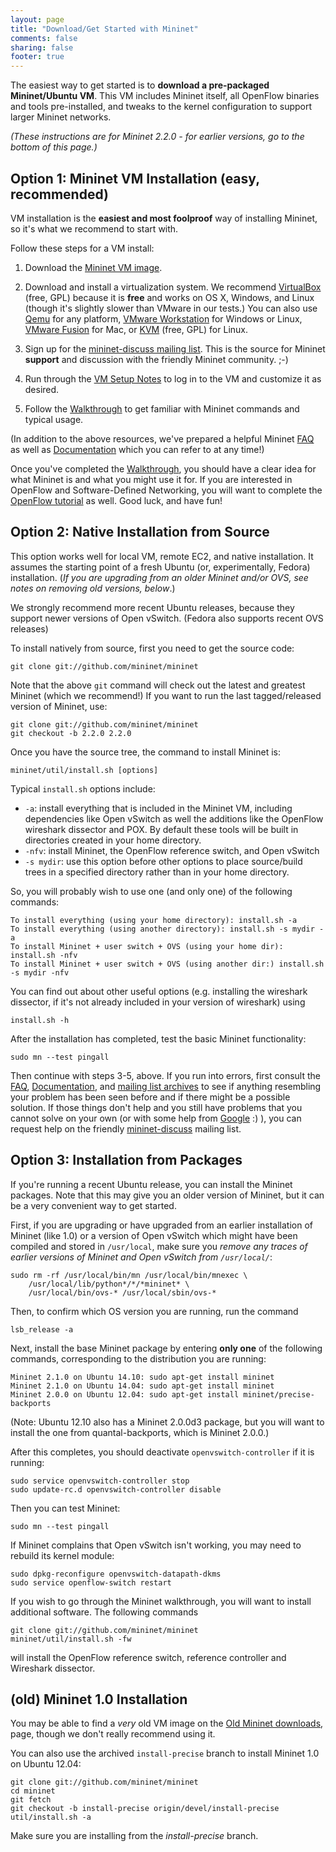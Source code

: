 ```yaml
---
layout: page
title: "Download/Get Started with Mininet"
comments: false
sharing: false
footer: true
---
```

The easiest way to get started is to **download a pre-packaged Mininet/Ubuntu VM**. This VM includes Mininet itself, all OpenFlow binaries and tools pre-installed, and tweaks to the kernel configuration to support larger Mininet networks.

*(These instructions are for Mininet 2.2.0 - for earlier versions, go to the bottom of this page.)*

Option 1: Mininet VM Installation (easy, recommended)
-----------------------------------------------

VM installation is the **easiest and most foolproof** way of installing Mininet, so it's what we recommend to start with.

Follow these steps for a VM install:

1. Download the [Mininet VM image](https://github.com/mininet/mininet/wiki/Mininet-VM-Images).

2. Download and install a virtualization system. We recommend [VirtualBox](http://www.virtualbox.org/wiki/Downloads) (free, GPL) because it is **free** and works on OS X, Windows, and Linux (though it's slightly slower than VMware in our tests.) You can also use [Qemu](http://qemu.org) for any platform, [VMware Workstation](http://www.vmware.com/products/workstation/) for Windows or Linux, [VMware Fusion](http://www.vmware.com/products/fusion) for Mac, or [KVM](http://www.linux-kvm.org) (free, GPL) for Linux.

3. Sign up for the [mininet-discuss mailing list](https://mailman.stanford.edu/mailman/listinfo/mininet-discuss). This is the source for Mininet **support** and discussion with the friendly Mininet community. ;-)

4. Run through the [VM Setup Notes](/vm-setup-notes) to log in to the VM and customize it as desired.

5. Follow the [Walkthrough](/walkthrough) to get familiar with Mininet commands and typical usage.

(In addition to the above resources, we've prepared a helpful Mininet [FAQ](/faq) as well as [Documentation](/docs) which you can refer to at any time!)

Once you've completed the [Walkthrough](/walkthrough), you should have a clear idea for what Mininet is and what you might use it for. If you are interested in OpenFlow and Software-Defined Networking, you will want to complete the [OpenFlow tutorial](https://github.com/mininet/openflow-tutorial/wiki) as well. Good luck, and have fun!


Option 2: Native Installation from Source
-----------------------------------------

This option works well for local VM, remote EC2, and native installation.  It assumes the starting point of a fresh Ubuntu (or, experimentally, Fedora) installation. (*If you are upgrading from an older Mininet and/or OVS, see notes on removing old versions, below*.)

We strongly recommend more recent Ubuntu releases, because they support newer versions of Open vSwitch. (Fedora also supports recent OVS releases)

To install natively from source, first you need to get the source code:

    git clone git://github.com/mininet/mininet

Note that the above `git` command will check out the latest and greatest Mininet
(which we recommend!) If you want to run the last tagged/released version
of Mininet, use:

    git clone git://github.com/mininet/mininet
    git checkout -b 2.2.0 2.2.0

Once you have the source tree, the command to install Mininet is:

    mininet/util/install.sh [options]

Typical `install.sh` options include:

* `-a`: install everything that is included in the Mininet VM, including dependencies like Open vSwitch as well the additions like the OpenFlow wireshark dissector and POX. By default these tools will be built in directories created in your home directory. <br>
* `-nfv`: install Mininet, the OpenFlow reference switch, and Open vSwitch <br>
* `-s mydir`: use this option before other options to place source/build trees in a specified directory rather than in your home directory.

So, you will probably wish to use one (and only one) of the following commands:

    To install everything (using your home directory): install.sh -a
    To install everything (using another directory): install.sh -s mydir -a
    To install Mininet + user switch + OVS (using your home dir): install.sh -nfv
    To install Mininet + user switch + OVS (using another dir:) install.sh -s mydir -nfv

You can find out about other useful options (e.g. installing the wireshark dissector, if it's not already included in your version of wireshark) using

    install.sh -h

After the installation has completed, test the basic Mininet functionality:

    sudo mn --test pingall

Then continue with steps 3-5, above. If you run into errors, first consult the [FAQ](/faq), [Documentation](/docs), and [mailing list archives](https://mailman.stanford.edu/pipermail/mininet-discuss/) to see if anything resembling your problem has been seen before and if there might be a possible solution. If those things don't help and you still have problems that you cannot solve on your own (or with some help from [Google](http://google.com) :) ), you can request help on the friendly [mininet-discuss](https://mailman.stanford.edu/mailman/listinfo/mininet-discuss) mailing list.


Option 3: Installation from Packages
------------------------------------

If you're running a recent Ubuntu release, you can install the Mininet packages.
Note that this may give you an older version of Mininet, but it can be a very
convenient way to get started.

First, if you are upgrading or have upgraded from an earlier installation of Mininet (like 1.0) or a version of Open vSwitch which might have been compiled and stored in `/usr/local`, make sure you *remove any traces of earlier versions of Mininet and Open vSwitch from `/usr/local/`*:

    sudo rm -rf /usr/local/bin/mn /usr/local/bin/mnexec \
        /usr/local/lib/python*/*/*mininet* \
        /usr/local/bin/ovs-* /usr/local/sbin/ovs-*

Then, to confirm which OS version you are running, run the command

    lsb_release -a

Next, install the base Mininet package by entering **only one** of the following commands, corresponding to the distribution you are running:

    Mininet 2.1.0 on Ubuntu 14.10: sudo apt-get install mininet
    Mininet 2.1.0 on Ubuntu 14.04: sudo apt-get install mininet
    Mininet 2.0.0 on Ubuntu 12.04: sudo apt-get install mininet/precise-backports

(Note: Ubuntu 12.10 also has a Mininet 2.0.0d3 package, but you will want to install the one from quantal-backports, which is Mininet 2.0.0.)

After this completes, you should deactivate `openvswitch-controller` if it is running:

    sudo service openvswitch-controller stop
    sudo update-rc.d openvswitch-controller disable

Then you can test Mininet:

    sudo mn --test pingall

If Mininet complains that Open vSwitch isn't working, you may need to rebuild its kernel module:

    sudo dpkg-reconfigure openvswitch-datapath-dkms
    sudo service openflow-switch restart

If you wish to go through the Mininet walkthrough, you will want to install additional software. The following commands

    git clone git://github.com/mininet/mininet
    mininet/util/install.sh -fw

will install the OpenFlow reference switch, reference controller and Wireshark dissector.


(old) Mininet 1.0 Installation
------------------------------

You may be able to find a *very* old VM image on the [Old Mininet downloads](https://github.com/mininet/mininet/downloads/),
page, though we don't really recommend using it.

You can also use the archived `install-precise` branch to install Mininet 1.0 on Ubuntu 12.04:

    git clone git://github.com/mininet/mininet
    cd mininet
    git fetch
    git checkout -b install-precise origin/devel/install-precise
    util/install.sh -a

Make sure you are installing from the *install-precise* branch.
